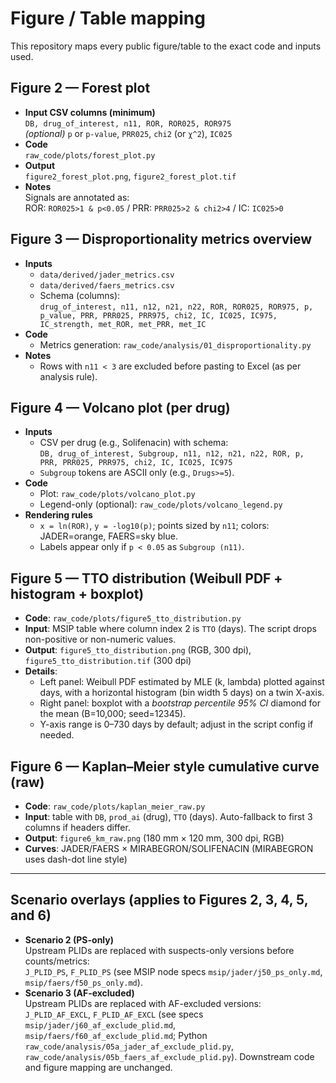 # Figure / Table mapping

This repository maps every public figure/table to the exact code and inputs used.

## Figure 2 — Forest plot
- **Input CSV columns (minimum)**  
  `DB, drug_of_interest, n11, ROR, ROR025, ROR975`  
  *(optional)* `p` or `p-value`, `PRR025`, `chi2` (or `χ^2`), `IC025`
- **Code**  
  `raw_code/plots/forest_plot.py`
- **Output**  
  `figure2_forest_plot.png`, `figure2_forest_plot.tif`
- **Notes**  
  Signals are annotated as:  
  ROR: `ROR025>1 & p<0.05` / PRR: `PRR025>2 & chi2>4` / IC: `IC025>0`

## Figure 3 — Disproportionality metrics overview
- **Inputs**
  - `data/derived/jader_metrics.csv`
  - `data/derived/faers_metrics.csv`
  - Schema (columns):  
    `drug_of_interest, n11, n12, n21, n22, ROR, ROR025, ROR975, p, p_value, PRR, PRR025, PRR975, chi2, IC, IC025, IC975, IC_strength, met_ROR, met_PRR, met_IC`
- **Code**
  - Metrics generation: `raw_code/analysis/01_disproportionality.py`
- **Notes**
  - Rows with `n11 < 3` are excluded before pasting to Excel (as per analysis rule).

## Figure 4 — Volcano plot (per drug)
- **Inputs**
  - CSV per drug (e.g., Solifenacin) with schema:  
    `DB, drug_of_interest, Subgroup, n11, n12, n21, n22, ROR, p, PRR, PRR025, PRR975, chi2, IC, IC025, IC975`
  - `Subgroup` tokens are ASCII only (e.g., `Drugs>=5`).
- **Code**
  - Plot: `raw_code/plots/volcano_plot.py`
  - Legend-only (optional): `raw_code/plots/volcano_legend.py`
- **Rendering rules**
  - `x = ln(ROR)`, `y = -log10(p)`; points sized by `n11`; colors: JADER=orange, FAERS=sky blue.
  - Labels appear only if `p < 0.05` as `Subgroup (n11)`.

## Figure 5 — TTO distribution (Weibull PDF + histogram + boxplot)
- **Code**: `raw_code/plots/figure5_tto_distribution.py`
- **Input**: MSIP table where column index 2 is `TTO` (days). The script drops non-positive or non-numeric values.
- **Output**: `figure5_tto_distribution.png` (RGB, 300 dpi), `figure5_tto_distribution.tif` (300 dpi)
- **Details**:
  - Left panel: Weibull PDF estimated by MLE (k, lambda) plotted against days, with a horizontal histogram (bin width 5 days) on a twin X-axis.
  - Right panel: boxplot with a *bootstrap percentile 95% CI* diamond for the mean (B=10,000; seed=12345).
  - Y-axis range is 0–730 days by default; adjust in the script config if needed.

## Figure 6 — Kaplan–Meier style cumulative curve (raw)
- **Code**: `raw_code/plots/kaplan_meier_raw.py`
- **Input**: table with `DB`, `prod_ai` (drug), `TTO` (days). Auto-fallback to first 3 columns if headers differ.
- **Output**: `figure6_km_raw.png` (180 mm × 120 mm, 300 dpi, RGB)
- **Curves**: JADER/FAERS × MIRABEGRON/SOLIFENACIN (MIRABEGRON uses dash-dot line style)

---

## Scenario overlays (applies to Figures 2, 3, 4, 5, and 6)
- **Scenario 2 (PS-only)**  
  Upstream PLIDs are replaced with suspects-only versions before counts/metrics:  
  `J_PLID_PS`, `F_PLID_PS` (see MSIP node specs `msip/jader/j50_ps_only.md`, `msip/faers/f50_ps_only.md`).
- **Scenario 3 (AF-excluded)**  
  Upstream PLIDs are replaced with AF-excluded versions:  
  `J_PLID_AF_EXCL`, `F_PLID_AF_EXCL` (see specs `msip/jader/j60_af_exclude_plid.md`, `msip/faers/f60_af_exclude_plid.md`; Python `raw_code/analysis/05a_jader_af_exclude_plid.py`, `raw_code/analysis/05b_faers_af_exclude_plid.py`). Downstream code and figure mapping are unchanged.
